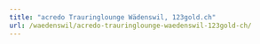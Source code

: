 ```yaml
---
title: "acredo Trauringlounge Wädenswil, 123gold.ch"
url: /waedenswil/acredo-trauringlounge-waedenswil-123gold-ch/
---
```

